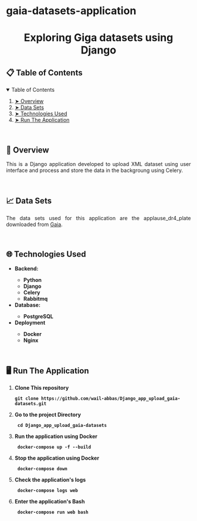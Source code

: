 # gaia-datasets-application

<h1 align="center"> Exploring Giga datasets using Django </h1>

<h2 id="table-of-contents"> 📋 Table of Contents</h2>
<details open="open">
  <summary>Table of Contents</summary>
  <ol>
    <li><a href="#overview"> ➤ Overview</a></li>
    <li><a href="#data_sets"> ➤ Data Sets</a></li>
    <li><a href="#technologies-used"> ➤ Technologies Used</a></li>
    <li><a href="#run_and_installation"> ➤ Run The Application</a></li>
  </ol>
</details>

<br>
<h2 id="overview"> 📖 Overview</h2>
<p align="justify"> 
  This is a Django application developed to upload XML dataset using user interface and process and store the data in the backgroung using Celery.
</p>

<br>
<h2 id="data_sets"> 📈 Data Sets</h2>
<p align="justify"> 
  The data sets used for this application are the applause_dr4_plate downloaded from <a href="https://drf-spectacular.readthedocs.io/en/latest/"> Gaia</a></li>.
</p>

<br>
<h2 id="technologies-used"> 🌐 Technologies Used</h2>
<ul>
  <li><b>Backend:</b></li>
    <ul>
      <li><b>Python</b></li>
      <li><b>Django</b></li>
      <li><b>Celery</b></li>
      <li><b>Rabbitmq</b></li>
    </ul>
  <li><b>Database:</b></li>
    <ul>
      <li><b>PostgreSQL</b></li>
    </ul>
  <li><b>Deployment</b> </li>
    <ul>
      <li><b>Docker</b></li>
      <li><b>Nginx</b></li>
    </ul>
</ul>

<br>
<h2 id="run_and_installation"> 🖥️ Run The Application</h2>

<ol>
  <li><b>Clone This repository<pre><code>git clone https://github.com/wail-abbas/Django_app_upload_gaia-datasets.git</code></pre></b></li>
  <li><b>Go to the project Directory<pre><code> cd Django_app_upload_gaia-datasets</code></pre></b></li>
  <li><b>Run the application using Docker<pre><code> docker-compose up -f --build </code></pre></b></li>
  <li><b>Stop the application using Docker<pre><code> docker-compose down </code></pre></b></li>
  <li><b>Check the application's logs<pre><code> docker-compose logs web </code></pre></b></li>
  <li><b>Enter the application's Bash<pre><code> docker-compose run web bash </code></pre></b></li>
</ol>

